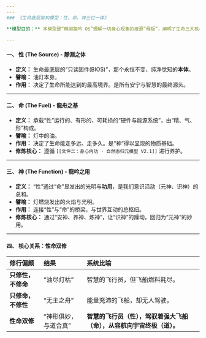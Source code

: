 ```yaml
---
---
### 《生命底层架构模型：性、命、神三位一体》

**模型目的：** 本模型是“靜淵龍吟 OS”理解一切身心现象的根源“母板”，阐明了生命三大核心要素“性、命、神”的定义、关系与修炼路径。

---
```


#### **一、 性 (The Source) - 靜淵之体**
*   **定义：** 生命最底层的“只读固件(BIOS)”，那个永恒不变、纯净觉知的**本体**。
*   **譬喻：** 油灯本身。
*   **作用：** 决定了生命所能达到的最高境界。是所有安宁与智慧的最终源头。

---

#### **二、 命 (The Fuel) - 龍舟之基**
*   **定义：** 承载“性”运行的、有形的、可耗损的“硬件与能源系统”，由“精、气、形”构成。
*   **譬喻：** 灯中的油。
*   **作用：** 决定了生命能走多远、走多久。是“神”得以显现的物质基础。
*   **修炼核心：** 遵循 `[[文件二：身心内功 · 自然态归元模型 V2.1]]` 进行养护。

---

#### **三、 神 (The Function) - 龍吟之用**
*   **定义：** “性”通过“命”显发出的光明与**功用**，是我们意识活动（元神、识神）的总和。
*   **譬喻：** 灯燃烧发出的火焰与光明。
*   **作用：** 连接“性”与“命”的桥梁，与世界互动的总枢纽。
*   **修炼核心：** 通过“安神、养神、炼神”，让“识神”的躁动，回归为“元神”的妙用。

---

#### **四、 核心关系：性命双修**

| 修行偏颇        | 结果          | 系统比喻                                  |
| :---------- | :---------- | :------------------------------------ |
| **只修性，不修命** | “油尽灯枯”      | 智慧的飞行员，但飞船燃料耗尽。                       |
| **只修命，不修性** | “无主之舟”      | 能量充沛的飞船，却无人驾驶。                        |
| **性命双修**    | “神形俱妙，与道合真” | **智慧的飞行员（性），驾驭着强大飞船（命），从容航向宇宙终极（道）。** |